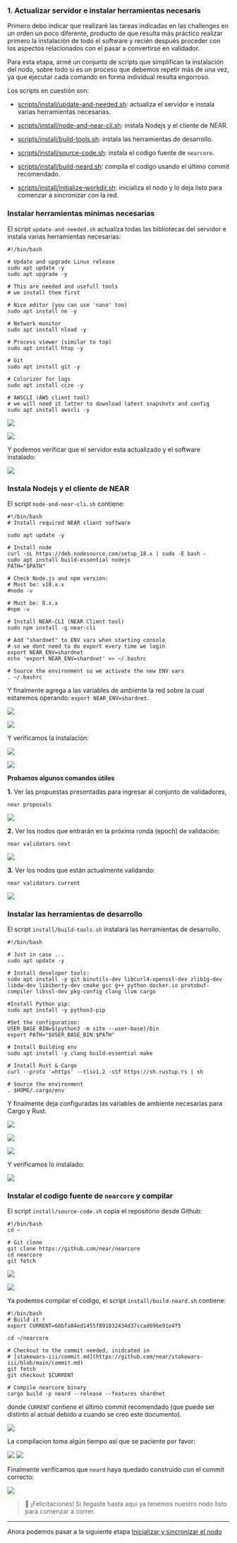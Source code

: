 
### 1. Actualizar servidor e instalar herramientas necesaris

Primero debo indicar que realizaré las tareas indicadas en las challenges en un orden un poco diferente, producto de que resulta más práctico realizar primero la instalación de todo el software y recién después proceder con los aspectos relacionados con el pasar a convertirse en validador.

Para esta etapa, armé un conjunto de scripts que simplifican la instalación del nodo, sobre todo si es un proceso que debemos repetir más de una vez, ya que ejecutar cada comando en forma individual resulta engorroso.

Los scripts en cuestión son:

- [scripts/install/update-and-needed.sh](../../scripts/install/update-and-needed.sh): actualiza el servidor e instala varias herramientas necesarias.

- [scripts/install/node-and-near-cli.sh](../../scripts/install/node-and-near-cli.sh): instala Nodejs y el cliente de NEAR.

- [scripts/install/build-tools.sh](../../scripts/install/build-tools.sh): instala las herramientas de desarrollo.

- [scripts/install/source-code.sh](../../scripts/install/source-code.sh): instala el codigo fuente de `nearcore`.

- [scripts/install/build-neard.sh](../../scripts/install/build-neard.sh): compila el codigo usando el último commit recomendado.

- [scripts/install/initialize-workdir.sh](../../scripts/install/initialize-workdir.sh): inicializa el nodo y lo deja listo para comenzar a sincronizar con la red.

### Instalar herramientas mínimas necesarias

El script `update-and-needed.sh` actualiza todas las bibliotecas del servidor e instala varias herramientas necesarias:
~~~
#!/bin/bash

# Update and upgrade Linux release
sudo apt update -y
sudo apt upgrade -y

# This are needed and usefull tools
# we install them first

# Nice editor (you can use 'nano' too)
sudo apt install ne -y

# Network monitor
sudo apt install nload -y

# Process viewer (similar to top)
sudo apt install htop -y

# Git 
sudo apt install git -y

# Colorizer for logs
sudo apt install ccze -y

# AWSCLI (AWS client tool)
# we will need it latter to download latest snapshots and config
sudo apt install awscli -y
~~~

![](images/Selecci%C3%B3n_014.png)

![](images/Selecci%C3%B3n_012.png)

Y podemos verificar que el servidor esta actualizado y el software instalado:

![](images/Selecci%C3%B3n_015.png)

### Instala Nodejs y el cliente de NEAR 

El script  `node-and-near-cli.sh` contiene:
~~~
#!/bin/bash
# Install required NEAR client software

sudo apt update -y

# Install node
curl -sL https://deb.nodesource.com/setup_18.x | sudo -E bash -  
sudo apt install build-essential nodejs
PATH="$PATH"

# Check Node.js and npm version:
# Must be: v18.x.x
#node -v

# Must be: 8.x.x
#npm -v

# Install NEAR-CLI (NEAR Client tool)
sudo npm install -g near-cli

# Add "shardnet" to ENV vars when starting console
# so we dont need to do export every time we login
export NEAR_ENV=shardnet
echo 'export NEAR_ENV=shardnet' >> ~/.bashrc

# Source the environment so we activate the new ENV vars
. ~/.bashrc
~~~

Y finalmente agrega a las variables de ambiente la red sobre la cual estaremos operando: `export NEAR_ENV=shardnet`.

![](images/Selecci%C3%B3n_016.png)

![](images/Selecci%C3%B3n_017.png)

Y verificamos la instalación:

![](images/Selecci%C3%B3n_018.png)

![](images/Selecci%C3%B3n_019.png)

**Probamos algunos comandos útiles**

**1.** Ver las propuestas presentadas para ingresar al conjunto de validadores,

~~~
near proposals
~~~
![](images/Selecci%C3%B3n_035.png)

**2.** Ver los nodos que entrarán en la próxima ronda (epoch) de validación:

~~~
near validators next
~~~

![](images/Selecci%C3%B3n_036.png)

**3.** Ver los nodos que están actualmente validando:

~~~
near validators current
~~~
![](images/Selecci%C3%B3n_037.png)


### Instalar las herramientas de desarrollo

El script `install/build-tools.sh` instalará las herramientas de desarrollo.

~~~
#!/bin/bash

# Just in case ...
sudo apt update -y

# Install developer tools:
sudo apt install -y git binutils-dev libcurl4-openssl-dev zlib1g-dev libdw-dev libiberty-dev cmake gcc g++ python docker.io protobuf-compiler libssl-dev pkg-config clang llvm cargo

#Install Python pip:
sudo apt install -y python3-pip

#Set the configuration:
USER_BASE_BIN=$(python3 -m site --user-base)/bin
export PATH="$USER_BASE_BIN:$PATH"

# Install Building env
sudo apt install -y clang build-essential make

# Install Rust & Cargo
curl --proto '=https' --tlsv1.2 -sSf https://sh.rustup.rs | sh

# Source the environment
. $HOME/.cargo/env
~~~

Y finalmente deja configuradas las variables de ambiente necesarias para Cargo y Rust.

![](images/Selecci%C3%B3n_020.png)

![](images/Selecci%C3%B3n_021.png)

![](images/Selecci%C3%B3n_022.png)

Y verificamos lo instalado:

![](images/Selecci%C3%B3n_023.png)

### Instalar el codigo fuente de `nearcore` y compilar

El script `install/source-code.sh` copia el repositorio desde Github:

~~~
#!/bin/bash
cd ~

# Git clone
git clone https://github.com/near/nearcore
cd nearcore
git fetch
~~~

![](images/Selecci%C3%B3n_024.png)

![](images/Selecci%C3%B3n_025.png)

Ya podemos compilar el codigo, el script `install/build-neard.sh` contiene:

~~~
#!/bin/bash
# Build it !
export CURRENT=68bfa84ed1455f891032434d37ccad696e91e4f5

cd ~/nearcore

# Checkout to the commit needed, inidcated in
# [stakewars-iii/commit.md](https://github.com/near/stakewars-iii/blob/main/commit.md)
git fetch
git checkout $CURRENT

# Compile nearcore binary
cargo build -p neard --release --features shardnet
~~~

donde `CURRENT` contiene el último commit recomendado (que puede ser distinto al actual debido a cuando se creo este documento).

![](images/Selecci%C3%B3n_026.png)

La compilacion toma algún tiempo así que se paciente por favor:

![](images/Selecci%C3%B3n_027.png)
![](images/Selecci%C3%B3n_028.png)

Finalmente verificamos que `neard` haya quedado construido con el commit correcto:

![](images/Selecci%C3%B3n_029.png)

> :clap: ¡Felicitaciones! Si llegaste hasta aquí ya tenemos nuestro nodo listo para comenzar a correr.

---

Ahora podemos pasar a la siguiente etapa [Inicializar y sincronizar el nodo](./04-Inicializar-y-correr-el-nodo.md)

